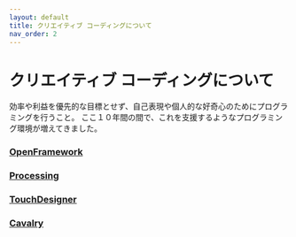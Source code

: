```yaml
---
layout: default
title: クリエイティブ コーディングについて
nav_order: 2
---
```


# クリエイティブ コーディングについて

効率や利益を優先的な目標とせず、自己表現や個人的な好奇心のためにプログラミングを行うこと。
ここ１０年間の間で、これを支援するようなプログラミング環境が増えてきました。

### [OpenFramework](https://openframeworks.cc/ja/)


### [Processing](https://processing.org/)


### [TouchDesigner](https://derivative.ca/)


### [Cavalry](https://cavalry.scenegroup.co/)
